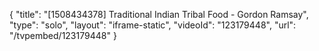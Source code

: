 {
    "title": "[1508434378] Traditional Indian Tribal Food - Gordon Ramsay",
    "type": "solo",
    "layout": "iframe-static",
    "videoId": "123179448",
    "url": "\/tvpembed\/123179448"
}